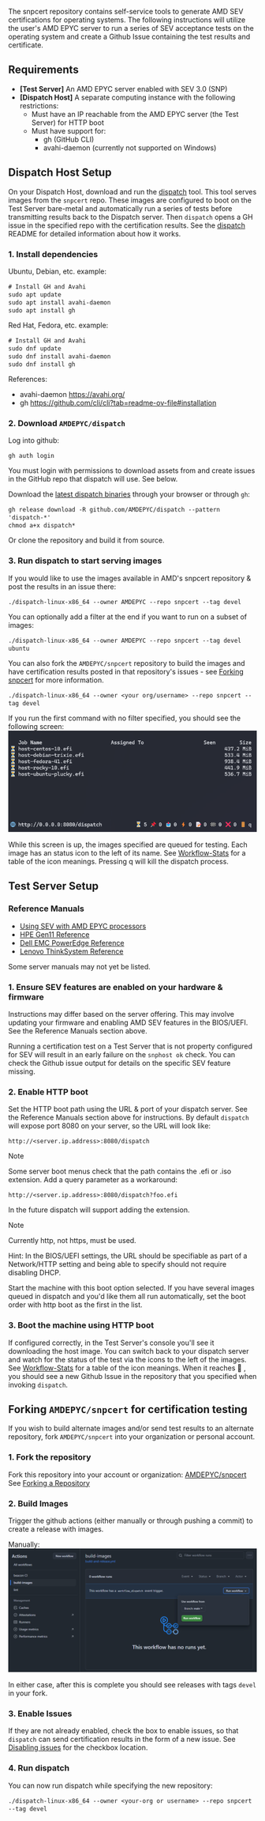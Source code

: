 The snpcert repository contains self-service tools to generate AMD SEV certifications for operating systems. The following instructions will utilize the user's AMD EPYC server to run a series of SEV acceptance tests on the operating system and create a Github Issue containing the test results and certificate.

## Requirements
- **[Test Server]** An AMD EPYC server enabled with SEV 3.0 (SNP)
- **[Dispatch Host]** A separate computing instance with the following restrictions:
  - Must have an IP reachable from the AMD EPYC server (the Test Server) for HTTP boot
  - Must have support for:
    - gh (GitHub CLI)
    - avahi-daemon (currently not supported on Windows)

## Dispatch Host Setup

On your Dispatch Host, download and run the [dispatch](https://github.com/AMDEPYC/dispatch) tool. This tool serves images from the `snpcert` repo. These images are configured to boot on the Test Server bare-metal and automatically run a series of tests before transmitting results back to the Dispatch server. Then `dispatch` opens a GH issue in the specified repo with the certification results. See the [dispatch](https://github.com/AMDEPYC/dispatch) README for detailed information about how it works.

### 1. Install dependencies  

Ubuntu, Debian, etc. example:
```
# Install GH and Avahi
sudo apt update
sudo apt install avahi-daemon
sudo apt install gh
```

Red Hat, Fedora, etc. example:
```
# Install GH and Avahi
sudo dnf update
sudo dnf install avahi-daemon
sudo dnf install gh
```

References:
- avahi-daemon https://avahi.org/
- gh https://github.com/cli/cli?tab=readme-ov-file#installation

### 2. Download `AMDEPYC/dispatch`

Log into github:
```
gh auth login
```

You must login with permissions to download assets from and create issues in the GitHub repo that dispatch will use. See below.

Download the [latest dispatch binaries](https://github.com/AMDEPYC/dispatch/releases) through your browser or through `gh`:
```
gh release download -R github.com/AMDEPYC/dispatch --pattern 'dispatch-*'
chmod a+x dispatch*
```
Or clone the repository and build it from source.

### 3. Run dispatch to start serving images

If you would like to use the images available in AMD's snpcert repository & post the results in an issue there:
```
./dispatch-linux-x86_64 --owner AMDEPYC --repo snpcert --tag devel
```

You can optionally add a filter at the end if you want to run on a subset of images:
```
./dispatch-linux-x86_64 --owner AMDEPYC --repo snpcert --tag devel ubuntu
```

You can also fork the `AMDEPYC/snpcert` repository to build the images and have certification results posted in that repository's issues - see [Forking snpcert](#forking-amdepycsnpcert-for-certification-testing) for more information.
```
./dispatch-linux-x86_64 --owner <your org/username> --repo snpcert --tag devel
```

If you run the first command with no filter specified, you should see the following screen:  
![Dispatch Example](./images/dispatch-example.png)

While this screen is up, the images specified are queued for testing. Each image has an status icon to the left of its name. See [Workflow-Stats](https://github.com/AMDEPYC/dispatch?tab=readme-ov-file#workflow-states) for a table of the icon meanings. Pressing q will kill the dispatch process.

## Test Server Setup

### Reference Manuals
- [Using SEV with AMD EPYC processors](https://www.amd.com/content/dam/amd/en/documents/epyc-technical-docs/tuning-guides/58207-using-sev-with-amd-epyc-processors.pdf)
- [HPE Gen11 Reference](https://support.hpe.com/hpesc/public/docDisplay?docId=sd00003788en_us&page=GUID-0F514002-9AE6-41F1-9005-1B910268FFD0.html)
- [Dell EMC PowerEdge Reference](https://www.dell.com/support/manuals/en-ai/poweredge-r7525/r7525_bios_ism_pub/processor-settings?guid=guid-ec36d324-4f45-4bc1-bb51-de2db7cc5cd9)
- [Lenovo ThinkSystem Reference](https://lenovopress.lenovo.com/lp1893-enabling-amd-sev-snp-on-thinksystem-servers)

Some server manuals may not yet be listed.

### 1. Ensure SEV features are enabled on your hardware & firmware
Instructions may differ based on the server offering. This may involve updating your firmware and enabling AMD SEV features in the BIOS/UEFI. See the Reference Manuals section above.

Running a certification test on a Test Server that is not property configured for SEV will result in an early failure on the `snphost ok` check. You can check the Github issue output for details on the specific SEV feature missing.

### 2. Enable HTTP boot
Set the HTTP boot path using the URL & port of your dispatch server. See the Reference Manuals section above for instructions. By default `dispatch` will expose port 8080 on your server, so the URL will look like:
```
http://<server.ip.address>:8080/dispatch
```
> [!NOTE]
> Some server boot menus check that the path contains the .efi or .iso extension. Add a query parameter as a workaround:
> ```
> http://<server.ip.address>:8080/dispatch?foo.efi
> ```
> In the future dispatch will support adding the extension.


> [!NOTE]
> Currently http, not https, must be used.
>
> Hint: In the BIOS/UEFI settings, the URL should be specifiable as part of a Network/HTTP setting and being able to specify should not require disabling DHCP.

Start the machine with this boot option selected. If you have several images queued in dispatch and you'd like them all run automatically, set the boot order with http boot as the first in the list.

### 3. Boot the machine using HTTP boot
If configured correctly, in the Test Server's console you'll see it downloading the host image. You can switch back to your dispatch server and watch for the status of the test via the icons to the left of the images. See [Workflow-Stats](https://github.com/AMDEPYC/dispatch?tab=readme-ov-file#workflow-states) for a table of the icon meanings. When it reaches 🏁 , you should see a new Github Issue in the repository that you specified when invoking `dispatch`.

## Forking `AMDEPYC/snpcert` for certification testing
If you wish to build alternate images and/or send test results to an alternate repository, fork `AMDEPYC/snpcert` into your organization or personal account.

### 1. Fork the repository
Fork this repository into your account or organization: [AMDEPYC/snpcert](https://github.com/AMDEPYC/snpcert)
See [Forking a Repository](https://docs.github.com/en/pull-requests/collaborating-with-pull-requests/working-with-forks/fork-a-repo#forking-a-repository)

### 2. Build Images
Trigger the github actions (either manually or through pushing a commit) to create a release with images.

Manually:  
![Manual Image Workflow Trigger](./images/manual-workflow-example.png)

In either case, after this is complete you should see releases with tags `devel` in your fork.

### 3. Enable Issues
If they are not already enabled, check the box to enable issues, so that `dispatch` can send certification results in the form of a new issue. See [Disabling issues](https://docs.github.com/en/repositories/managing-your-repositorys-settings-and-features/enabling-features-for-your-repository/disabling-issues) for the checkbox location.

### 4. Run dispatch
You can now run dispatch while specifying the new repository:
```
./dispatch-linux-x86_64 --owner <your-org or username> --repo snpcert --tag devel
```


